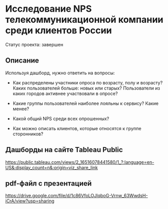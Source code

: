 # Исследование NPS телекоммуникационной компании среди клиентов России

Статус проекта: завершен

 ## Описание

 Используя дашборд, нужно ответить на вопросы:

* Как распределены участники опроса по возрасту, полу и возрасту? Каких пользователей больше: новых или старых? Пользователи из каких городов активнее участвовали в опросе?

* Какие группы пользователей наиболее лояльны к сервису? Какие менее?

* Какой общий NPS среди всех опрошенных?

* Как можно описать клиентов, которые относятся к группе cторонников?

## Дашборды на сайте Tableau Public

https://public.tableau.com/views/2_16516078441580/1_?:language=en-US&:display_count=n&:origin=viz_share_link

## pdf-файл с презентацией

https://drive.google.com/file/d/1c86VfoLOJlqboG-Vrnw_63WwdsH-iCrA/view?usp=sharing